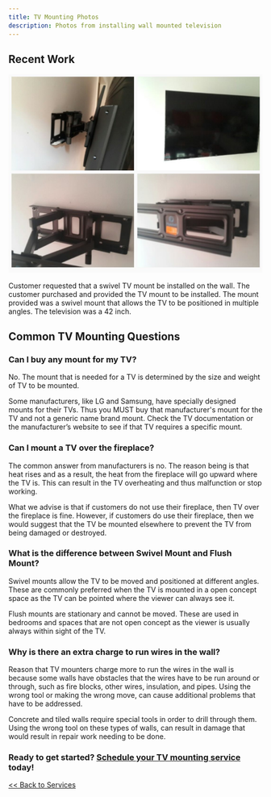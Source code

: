```yaml
---
title: TV Mounting Photos
description: Photos from installing wall mounted television
---
```


## Recent Work

<p class="text-center">
<img src="/images/tvmounting.jpg" alt="Swivel TV mount installed">
</p>

Customer requested that a swivel TV mount be installed on the wall. The customer 
purchased and provided the TV mount to be installed. The mount provided was a swivel mount that allows
the TV to be positioned in multiple angles. The television was a 42 inch.

## Common TV Mounting Questions

### Can I buy any mount for my TV?

No. The mount that is needed for a TV is determined by the size and weight of TV to 
be mounted.

Some manufacturers, like 
LG and Samsung, have specially designed mounts for their TVs. Thus you MUST buy that manufacturer's mount 
for the TV and not a generic name brand mount. Check the TV documentation or the 
manufacturer’s website to see if that TV requires a specific mount.

### Can I mount a TV over the fireplace?

The common answer from manufacturers is no. The reason being is that 
heat rises and as a result, the heat from the 
fireplace will go upward where the TV is. This can result in the TV overheating and thus
malfunction or stop working.

What we advise is that if customers do not use their fireplace, then TV over the fireplace 
is fine. However, if customers do use their fireplace, then we would suggest that the TV
be mounted elsewhere to prevent the TV from being damaged or destroyed.

### What is the difference between Swivel Mount and Flush Mount?

Swivel mounts allow the TV to be moved and positioned at different angles. These are 
commonly preferred when the TV is mounted in a open concept space as the TV can be 
pointed where the viewer can always see it.

Flush mounts are stationary and cannot be moved. These are used in bedrooms and
spaces that are not open concept as the viewer is usually always within sight of the TV.

### Why is there an extra charge to run wires in the wall?

Reason that TV mounters charge more to run the wires in the wall is because some walls have 
obstacles that the wires have to be run around or through, such as fire 
blocks, other wires, insulation, and pipes. Using the wrong tool or making the wrong move, can cause 
additional problems that have to be addressed. 

Concrete and tiled walls require special tools in order to drill through them. Using the wrong tool on 
these types of walls, can result in damage that would result in repair work needing to be done.

<h3>Ready to get started? <a href="/request">Schedule your TV mounting service</a> today!</h3>

[<< Back to Services](/services)

